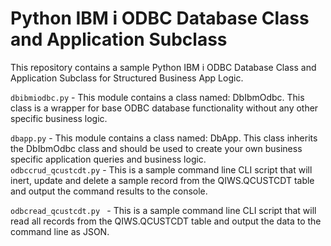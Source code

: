 # Python IBM i ODBC Database Class and Application Subclass
This repository contains a sample Python IBM i ODBC Database Class and Application Subclass for Structured Business App Logic.

```dbibmiodbc.py``` - This module contains a class named: DbIbmOdbc. This class is a wrapper for base ODBC database functionality without any other specific business logic. 
  
```dbapp.py``` - This module contains a class named: DbApp. This class inherits the DbIbmOdbc class and  should be used to create your own business specific application queries and business logic.           
```odbccrud_qcustcdt.py``` - This is a sample command line CLI script that will inert, update and delete a sample record from the QIWS.QCUSTCDT table and output the command results to the console.  

```odbcread_qcustcdt.py ``` - This is a sample command line CLI script that will read all records from the QIWS.QCUSTCDT table and output the data to the command line as JSON.  
